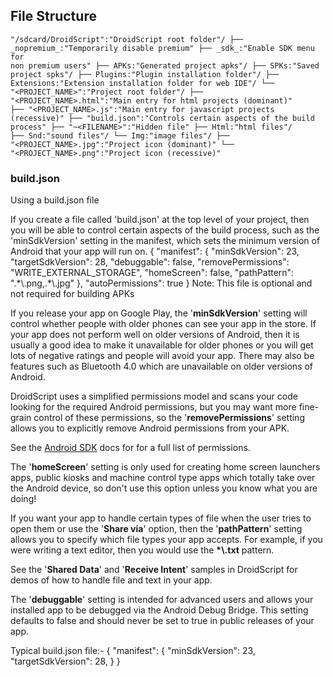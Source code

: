 ## File Structure

<code>"/sdcard/DroidScript":"DroidScript root folder"/
├── \_nopremium\_:"Temporarily disable premium"
├── \_sdk\_:"Enable SDK menu for non premium users"
├── APKs:"Generated project apks"/
├── SPKs:"Saved project spks"/
├── Plugins:"Plugin installation folder"/
├── Extensions:"Extension installation folder for web IDE"/
└── "&lt;PROJECT\_NAME&gt;":"Project root folder"/
        ├── "&lt;PROJECT\_NAME&gt;.html":"Main entry for html projects (dominant)"
        ├── "&lt;PROJECT\_NAME&gt;.js":"Main entry for javascript projects (recessive)"
        ├── "build.json":"Controls certain aspects of the build process"
        ├── "~&lt;FILENAME&gt;":"Hidden file"
        ├── Html:"html files"/
        ├── Snd:"sound files"/
        └── Img:"image files"/
            ├── "&lt;PROJECT\_NAME&gt;.jpg":"Project icon (dominant)"
            └── "&lt;PROJECT\_NAME&gt;.png":"Project icon (recessive)"
</code>

### build.json

Using a build.json file

If you create a file called 'build.json' at the top level of your project, then you will be able to control certain aspects of the build process, such as the 'minSdkVersion' setting in the manifest, which sets the minimum version of Android that your app will run on.
<js>
{
	"manifest"&colon;
	{
		"minSdkVersion"&colon; 23,
		"targetSdkVersion"&colon; 28,
		"debuggable"&colon; false,
		"removePermissions"&colon; "WRITE\_EXTERNAL\_STORAGE",
		"homeScreen"&colon; false,
		"pathPattern"&colon; ".\*\\.png,.\*\\.jpg"
	},
    "autoPermissions"&colon; true
}
</js>
<grey>Note: This file is optional and not required for building APKs</grey>

If you release your app on Google Play, the '**minSdkVersion**' setting will control whether people with older phones can see your app in the store. If your app does not perform well on older versions of Android, then it is usually a good idea to make it unavailable for older phones or you will get lots of negative ratings and people will avoid your app. There may also be features such as Bluetooth 4.0 which are unavailable on older versions of Android.

DroidScript uses a simplified permissions model and scans your code looking for the required Android permissions, but you may want more fine-grain control of these permissions, so the '**removePermissions**' setting allows you to explicitly remove Android permissions from your APK.

See the [Android SDK](https://developer.android.com/reference/android/Manifest.permission.html) docs for for a full list of permissions.

The '**homeScreen**' setting is only used for creating home screen launchers apps, public kiosks and machine control type apps which totally take over the Android device, so don't use this option unless you know what you are doing!

If you want your app to handle certain types of file when the user tries to open them or use the '**Share via**' option, then the '**pathPattern**' setting allows you to specify which file types your app accepts. For example, if you were writing a text editor, then you would use the <b>*\\.txt</b> pattern.

See the '**Shared Data**' and '**Receive Intent**' samples in DroidScript for demos of how to handle file and text in your app.

The '**debuggable**' setting is intended for advanced users and allows your installed app to be debugged via the Android Debug Bridge. This setting defaults to false and should never be set to true in public releases of your app.

Typical build.json file:-
<js>
{
    "manifest"&colon;
    {
        "minSdkVersion"&colon; 23,
        "targetSdkVersion"&colon; 28,
    }
}
</js>
